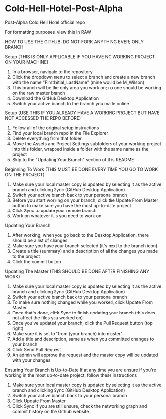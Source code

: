 # Cold-Hell-Hotel-Post-Alpha
Post-Alpha Cold Hell Hotel official repo

For formatting purposes, view this in RAW

HOW TO USE THE GITHUB:
DO NOT FORK ANYTHING EVER; ONLY BRANCH

Setup (THIS IS ONLY APPLICABLE IF YOU HAVE NO WORKING PROJECT ON YOUR MACHINE)
1. In a browser, navigate to the repository
2. Click the dropdown menu to select a branch and create a new branch with the name "FirstInitial_LastName" (mine would be M_Wilson)
3. This branch will be the only area you work on; no one should be working on the raw master branch
4. Download the GitHub Desktop Application
5. Switch your active branch to the branch you made online

Setup (USE THIS IF YOU ALREADY HAVE A WORKING PROJECT BUT HAVE NOT ACCESSED THE REPO BEFORE)
1. Follow all of the original setup instructions
2. Find your local branch repo in the File Explorer
3. Delete everything from that folder
4. Move the Assets and Project Settings subfolders of your working project into this folder, wrapped inside a folder with the same name as the project
5. Skip to the "Updating Your Branch" section of this README

Beginning To Work (THIS MUST BE DONE EVERY TIME YOU GO TO WORK ON THE PROJECT)
1. Make sure your local master copy is updated by selecting it as the active branch and clicking Sync (GitHub Desktop Application)
2. Switch your active branch back to your personal branch
3. Before you start working on your branch, click the Update From Master button to make sure you have the most up-to-date project
4. Click Sync to update your remote branch
5. Work on whatever it is you need to work on

Updating Your Branch
1. After working, when you go back to the Desktop Application, there should be a list of changes
2. Make sure you have your branch selected (it's next to the branch icon)
3. Create a title (summary) and a description of all the changes you made to the project
4. Click the commit button

Updating The Master (THIS SHOULD BE DONE AFTER FINISHING ANY WORK)
1. Make sure your local master copy is updated by selecting it as the active branch and clicking Sync (GitHub Desktop Application)
2. Switch your active branch back to your personal branch
3. To make sure nothing changed while you worked, click Update From Master
4. Once that's done, click Sync to finish updating your branch (this does not affect the files you worked on)
5. Once you've updated your branch, click the Pull Request button (top right)
6. Make sure it is set to "from (your branch) into master"
7. Add a title and description, same as when you committed changes to your branch
8. Click Send Pull Request
9. An admin will approve the request and the master copy will be updated with your changes

Ensuring Your Branch is Up-to-Date
If at any time you are unsure if you're working in the most up-to-date project, follow these instructions
1. Make sure your local master copy is updated by selecting it as the active branch and clicking Sync (GitHub Desktop Application)
2. Switch your active branch back to your personal branch
3. Click Update From Master
4. Click Sync
If you are still unsure, check the networking graph and commit history on the Github website
